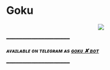 # Goku

<p align="center">

  <img src="https://telegra.ph/file/07f91d036eb4759966e52.jpg">

</p>
━━━━━━━━━━━━━━━━━━━━


_**ᴀᴠᴀɪʟᴀʙʟᴇ ᴏɴ ᴛᴇʟᴇɢʀᴀᴍ ᴀs [ɢᴏᴋᴜ ✘ ʙᴏᴛ](https://t.me/GokuXbot)**_

━━━━━━━━━━━━━━━━━━━━



